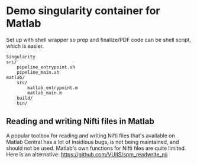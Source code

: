 # Demo singularity container for Matlab

Set up with shell wrapper so prep and finalize/PDF code can be shell script, which is easier.

    Singularity
    src/
        pipeline_entrypoint.sh
        pipeline_main.sh
    matlab/
        src/
            matlab_entrypoint.m
            matlab_main.m
        build/
        bin/


## Reading and writing Nifti files in Matlab

A popular toolbox for reading and writing Nifti files that's available on Matlab
Central has a lot of insidious bugs, is not being maintained, and should not be 
used. Matlab's own functions for Nifti files are quite limited. Here is an
alternative: https://github.com/VUIIS/spm_readwrite_nii

